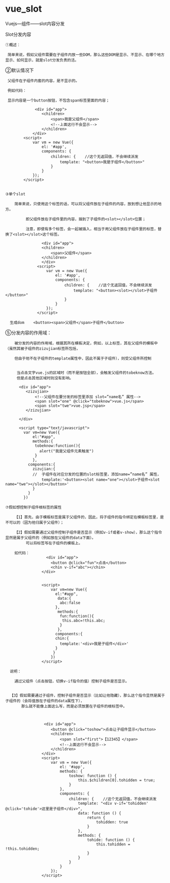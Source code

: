 # vue_slot
Vuejs—组件——slot内容分发



Slot分发内容

    ①概述：

     简单来说，假如父组件需要在子组件内放一些DOM，那么这些DOM是显示、不显示、在哪个地方显示、如何显示，就是slot分发负责的活。

   ②默认情况下

     父组件在子组件内套的内容，是不显示的。

     例如代码：
     
     显示内容是一个button按钮，不包含span标签里面的内容；
     
                 <div id="app">  
                    <children>  
                        <span>我是父组件</span>  
                        <!--上面这行不会显示-->  
                    </children>  
                </div>  
            <script>  
                var vm = new Vue({  
                    el: '#app',  
                    components: {  
                        children: {    //这个无返回值，不会继续派发  
                            template: "<button>我是子组件</button>"  
                        }  
                    }  
                });  
            </script>  
    
    
    ③单个slot
    
        简单来说，只使用这个标签的话，可以将父组件放在子组件的内容，放到想让他显示的地方。
    
             即父组件放在子组件里的内容，插到了子组件的<slot></slot>位置；

             注意，即使有多个标签，会一起被插入，相当于用父组件放在子组件里的标签，替换了<slot></slot>这个标签。
    
                    <div id="app">
                    <children>
                        <span>父组件</span>
                    </children>
                    </div>
                  <script>
                      var vm = new Vue({
                          el: '#app',
                          components: {
                              children: {    //这个无返回值，不会继续派发
                                  template: "<button><slot></slot>子组件</button>"
                              }
                          }
                      });
                  </script>
    
      生成dom    <button><span>父组件</span>子组件</button>
    
    
    
    
    
⑤分发内容的作用域：

        被分发的内容的作用域，根据其所在模板决定，例如，以上标签，其在父组件的模板中（虽然其被子组件的zizujian标签所包括，
        
        但由于他不在子组件的template属性中，因此不属于子组件），则受父组件所控制


         当点击文字vue.js的区域时（而不是按钮全部），会触发父组件的tobeknow方法。
         但是点击其他区域时则没有影响。
         
          <div id="app">
             <zizujian>
                 <!--父组件在要分发的标签里添加 slot=”name名” 属性-->
                 <span slot="one" @click="tobeknow">vue.js</span>
                 <span slot="twe">vue.jsp</span>
             </zizujian>

          </div>

          <script type="text/javascript">
            var vm=new Vue({
                el:"#app",
                methods:{
                 tobeknow:function(){
                   alert("我是父组件元素触发")
                 }
                },
              components:{
                zizujian:{
                //  子组件在对应分发的位置的slot标签里，添加name=”name名” 属性，
                    template:'<button><slot name="one"></slot>子组件<slot name="twe"></slot></button>'
                }
              }
            })
    
    ⑦假如想控制子组件根标签的属性

        【1】首先，由于模板标签是属于父组件的，因此，将子组件的指令绑定在模板标签里，是不可以的（因为他归属于父组件）；

        【2】假如需要通过父组件控制子组件是否显示（例如v-if或者v-show），那么这个指令显然是属于父组件的（例如放在父组件的data下面）。
             可以将标签写在子组件的模板上。

        如代码：
                      <div id="app">
                        <button @click="fun">点击</button>
                        <chin v-if="abc"></chin>
                    </div>


                    <script>
                        var vm=new Vue({
                          el:"#app",
                           data:{
                            abc:false
                          },
                           methods:{
                            fun:function(){
                             this.abc=!this.abc;
                            }
                           },
                          components:{
                          chin:{
                            template:'<div>我是子组件</div>'
                          }
                         }
                        })
                    </script>
    
      说明：

        通过父组件（点击按钮，切换v-if指令的值）控制子组件是否显示。
        
        
      【3】假如需要通过子组件，控制子组件是否显示（比如让他隐藏），那么这个指令显然是属于子组件的（会将值放在子组件的data属性下），
           那么就不能像上面这么写，而是必须放置在子组件的根标签中。  
           
           

                     <div id="app">  
                        <button @click="toshow">点击让子组件显示</button>  
                        <children>  
                            <span slot="first">【12345】</span>  
                            <!--上面这行不会显示-->  
                        </children>  
                    </div>  
                    <script>  
                        var vm = new Vue({  
                            el: '#app',  
                            methods: {  
                                toshow: function () {  
                                    this.$children[0].tohidden = true;  
                                }  
                            },  
                            components: {  
                                children: {    //这个无返回值，不会继续派发  
                                    template: "<div v-if='tohidden' @click='tohide'>这里是子组件</div>",  
                                    data: function () {  
                                        return {  
                                            tohidden: true  
                                        }  
                                    },  
                                    methods: {  
                                        tohide: function () {  
                                            this.tohidden = !this.tohidden;  
                                        }  
                                    }  
                                }  
                            }  
                        });  
                    </script>
           
           
           
        
        
    
    
